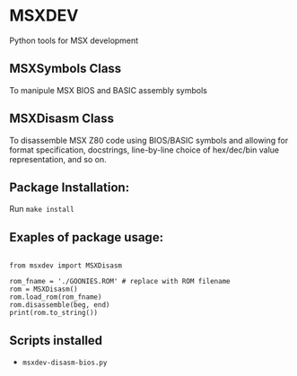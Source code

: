 # MSXDEV

Python tools for MSX development

## MSXSymbols Class
To manipule MSX BIOS and BASIC assembly symbols

## MSXDisasm Class
To disassemble MSX Z80 code using BIOS/BASIC symbols and allowing for 
format specification, docstrings, line-by-line choice of hex/dec/bin 
value representation, and so on.

## Package Installation:

Run `make install`

## Exaples of package usage:

```Python3

from msxdev import MSXDisasm

rom_fname = './GOONIES.ROM' # replace with ROM filename
rom = MSXDisasm()
rom.load_rom(rom_fname)
rom.disassemble(beg, end)
print(rom.to_string())
```
## Scripts installed

- `msxdev-disasm-bios.py`



